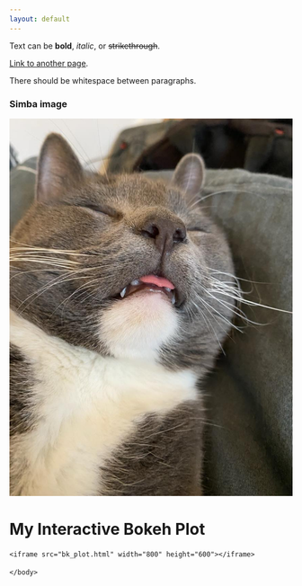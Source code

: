 ```yaml
---
layout: default
---
```


Text can be **bold**, _italic_, or ~~strikethrough~~.

[Link to another page](./another-page.html).

There should be whitespace between paragraphs.

### Simba image

![simba](/assets/images/simba.jpg)

<!DOCTYPE html>
<html>
<head>
    <title>Bokeh Plot Example</title>
</head>
<body>
    <h1>My Interactive Bokeh Plot</h1>

    <iframe src="bk_plot.html" width="800" height="600"></iframe>

    </body>
</html>
